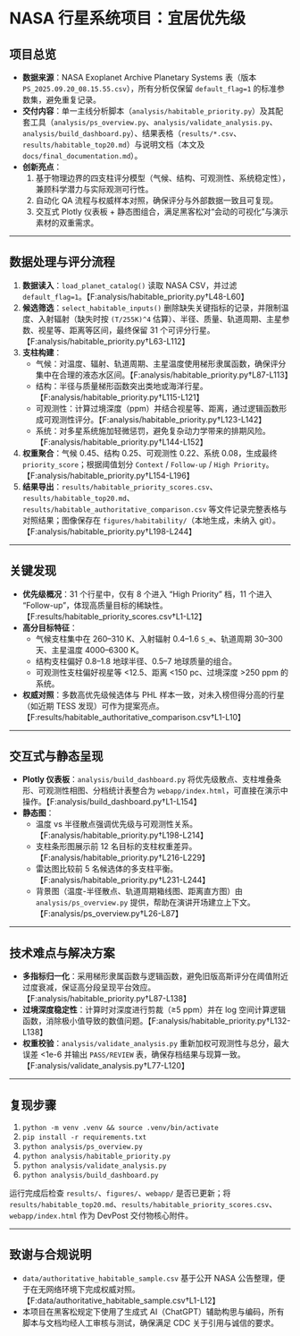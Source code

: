 # NASA 行星系统项目：宜居优先级

## 项目总览
- **数据来源**：NASA Exoplanet Archive Planetary Systems 表（版本 `PS_2025.09.20_08.15.55.csv`），所有分析仅保留 `default_flag=1` 的标准参数集，避免重复记录。
- **交付内容**：单一主线分析脚本（`analysis/habitable_priority.py`）及其配套工具（`analysis/ps_overview.py`、`analysis/validate_analysis.py`、`analysis/build_dashboard.py`）、结果表格（`results/*.csv`、`results/habitable_top20.md`）与说明文档（本文及 `docs/final_documentation.md`）。
- **创新亮点**：
  1. 基于物理边界的四支柱评分模型（气候、结构、可观测性、系统稳定性），兼顾科学潜力与实际观测可行性。
  2. 自动化 QA 流程与权威样本对照，确保评分与外部数据一致且可复现。
  3. 交互式 Plotly 仪表板 + 静态图组合，满足黑客松对“会动的可视化”与演示素材的双重需求。

---

## 数据处理与评分流程
1. **数据读入**：`load_planet_catalog()` 读取 NASA CSV，并过滤 `default_flag=1`。【F:analysis/habitable_priority.py†L48-L60】
2. **候选筛选**：`select_habitable_inputs()` 删除缺失关键指标的记录，并限制温度、入射辐射（缺失时按 `(T/255K)^4` 估算）、半径、质量、轨道周期、主星参数、视星等、距离等区间，最终保留 31 个可评分行星。【F:analysis/habitable_priority.py†L63-L112】
3. **支柱构建**：
   - 气候：对温度、辐射、轨道周期、主星温度使用梯形隶属函数，确保评分集中在合理的液态水区间。【F:analysis/habitable_priority.py†L87-L113】
   - 结构：半径与质量梯形函数突出类地或海洋行星。【F:analysis/habitable_priority.py†L115-L121】
   - 可观测性：计算过境深度（ppm）并结合视星等、距离，通过逻辑函数形成可观测性评分。【F:analysis/habitable_priority.py†L123-L142】
   - 系统：对多星系统施加轻微惩罚，避免复杂动力学带来的排期风险。【F:analysis/habitable_priority.py†L144-L152】
4. **权重聚合**：气候 0.45、结构 0.25、可观测性 0.22、系统 0.08，生成最终 `priority_score`；根据阈值划分 `Context` / `Follow-up` / `High Priority`。【F:analysis/habitable_priority.py†L154-L196】
5. **结果导出**：`results/habitable_priority_scores.csv`、`results/habitable_top20.md`、`results/habitable_authoritative_comparison.csv` 等文件记录完整表格与对照结果；图像保存在 `figures/habitability/`（本地生成，未纳入 git）。【F:analysis/habitable_priority.py†L198-L244】

---

## 关键发现
- **优先级概况**：31 个行星中，仅有 8 个进入 “High Priority” 档，11 个进入 “Follow-up”，体现高质量目标的稀缺性。【F:results/habitable_priority_scores.csv†L1-L12】
- **高分目标特征**：
  - 气候支柱集中在 260–310 K、入射辐射 0.4–1.6 `S_⊕`、轨道周期 30–300 天、主星温度 4000–6300 K。
  - 结构支柱偏好 0.8–1.8 地球半径、0.5–7 地球质量的组合。
  - 可观测性支柱偏好视星等 <12.5、距离 <150 pc、过境深度 >250 ppm 的系统。
- **权威对照**：多数高优先级候选体与 PHL 样本一致，对未入榜但得分高的行星（如近期 TESS 发现）可作为提案亮点。【F:results/habitable_authoritative_comparison.csv†L1-L10】

---

## 交互式与静态呈现
- **Plotly 仪表板**：`analysis/build_dashboard.py` 将优先级散点、支柱堆叠条形、可观测性相图、分档统计表整合为 `webapp/index.html`，可直接在演示中操作。【F:analysis/build_dashboard.py†L1-L154】
- **静态图**：
  - 温度 vs 半径散点强调优先级与可观测性关系。【F:analysis/habitable_priority.py†L198-L214】
  - 支柱条形图展示前 12 名目标的支柱权重差异。【F:analysis/habitable_priority.py†L216-L229】
  - 雷达图比较前 5 名候选体的多支柱平衡。【F:analysis/habitable_priority.py†L231-L244】
  - 背景图（温度-半径散点、轨道周期箱线图、距离直方图）由 `analysis/ps_overview.py` 提供，帮助在演讲开场建立上下文。【F:analysis/ps_overview.py†L26-L87】

---

## 技术难点与解决方案
- **多指标归一化**：采用梯形隶属函数与逻辑函数，避免旧版高斯评分在阈值附近过度衰减，保证高分段呈现平台效应。【F:analysis/habitable_priority.py†L87-L138】
- **过境深度稳定性**：计算时对深度进行剪裁（≥5 ppm）并在 log 空间计算逻辑函数，消除极小值导致的数值问题。【F:analysis/habitable_priority.py†L132-L138】
- **权重校验**：`analysis/validate_analysis.py` 重新加权可观测性与总分，最大误差 <1e-6 并输出 `PASS/REVIEW` 表，确保存档结果与现算一致。【F:analysis/validate_analysis.py†L77-L120】

---

## 复现步骤
1. `python -m venv .venv && source .venv/bin/activate`
2. `pip install -r requirements.txt`
3. `python analysis/ps_overview.py`
4. `python analysis/habitable_priority.py`
5. `python analysis/validate_analysis.py`
6. `python analysis/build_dashboard.py`

运行完成后检查 `results/`、`figures/`、`webapp/` 是否已更新；将 `results/habitable_top20.md`、`results/habitable_priority_scores.csv`、`webapp/index.html` 作为 DevPost 交付物核心附件。

---

## 致谢与合规说明
- `data/authoritative_habitable_sample.csv` 基于公开 NASA 公告整理，便于在无网络环境下完成权威对照。【F:data/authoritative_habitable_sample.csv†L1-L12】
- 本项目在黑客松规定下使用了生成式 AI（ChatGPT）辅助构思与编码，所有脚本与文档均经人工审核与测试，确保满足 CDC 关于引用与诚信的要求。

